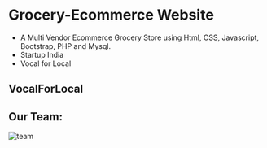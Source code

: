 
# Grocery-Ecommerce Website

- A Multi Vendor Ecommerce Grocery Store using Html, CSS, Javascript, Bootstrap, PHP and Mysql.
- Startup India
- Vocal for Local

## VocalForLocal

## Our Team:

![team](https://github.com/AnkitRautela11/Vegi-Kart/assets/105415143/2b12e076-f727-451b-815d-d550a4c2bcff)


